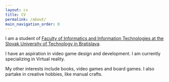 ```yaml
---
layout: cv
title: CV
permalink: /about/
main_navigation_order: 0 
---
```


I am a student of [Faculty of Informatics and Information Technologies at the Slovak University of Technology in Bratislava](https://www.fiit.stuba.sk). 

I have an aspiration in video game design and development. I am currently specializing in Virtual reality.

My other interests include books, video games and board games. I also partake in creative hobbies, like manual crafts.
